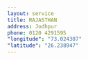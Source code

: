 ```yaml
---
layout: service
title: RAJASTHAN
address: Jodhpur
phone: 0120 4291595
"longitude": "73.024307"
"latitude": "26.238947"
---
```

